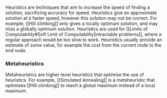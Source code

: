 Heuristics are techniques that aim to increase the speed of finding a solution, sacrificing accuracy for speed. Heuristics give an approximate solution at a faster speed, however this solution may not be correct. For example, [[Hill climbing]] only gives a locally optimum solution, and may miss a globally optimum solution. Heuristics are used for [[Limits of Computability#Soft Limit of Computability|intractable problems]], where a regular approach would be too slow to work. Heuristics usually provide an estimate of some value, for example the cost from the current node to the end node.

### Metaheuristics
Metaheuristics are higher-level heuristics that optimise the use of heuristics. For example, [[Simulated Annealing]] is a metaheuristic that optimises [[Hill climbing]] to reach a global maximum instead of a local maximum.